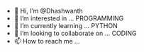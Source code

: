 - 👋 Hi, I’m @Dhashwanth
- 👀 I’m interested in ... PROGRAMMING
- 🌱 I’m currently learning ... PYTHON
- 💞️ I’m looking to collaborate on ... CODING
- 📫 How to reach me ...

<!---
Dhashwanth/Dhashwanth is a ✨ special ✨ repository because its `README.md` (this file) appears on your GitHub profile.
You can click the Preview link to take a look at your changes.
--->
